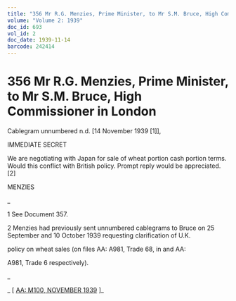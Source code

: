 ```yaml
---
title: "356 Mr R.G. Menzies, Prime Minister, to Mr S.M. Bruce, High Commissioner in London"
volume: "Volume 2: 1939"
doc_id: 693
vol_id: 2
doc_date: 1939-11-14
barcode: 242414
---
```


# 356 Mr R.G. Menzies, Prime Minister, to Mr S.M. Bruce, High Commissioner in London

Cablegram unnumbered n.d. [14 November 1939 [1]],

IMMEDIATE SECRET

We are negotiating with Japan for sale of wheat portion cash portion terms. Would this conflict with British policy. Prompt reply would be appreciated. [2]

MENZIES

_

1 See Document 357.

2 Menzies had previously sent unnumbered cablegrams to Bruce on 25 September and 10 October 1939 requesting clarification of U.K.

policy on wheat sales (on files AA: A981, Trade 68, in and AA:

A981, Trade 6 respectively).

_

_ [ [AA: M100, NOVEMBER 1939](http://www.naa.gov.au/cgi-bin/Search?O=I&Number=242414) ]_

